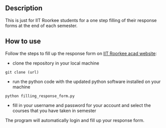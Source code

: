 ## Description
This is just for IIT Roorkee students for a one step filling of their response forms at the end of each semester.

## How to use
Follow the steps to fill up the response form on [IIT Roorkee acad website](http://acad.iitr.ac.in/):

- clone the repository in your local machine
```
git clone (url)
```
- run the python code with the updated python software installed on your machine
```
python filling_response_form.py
```
- fill in your username and password for your account and select the courses that you have taken in semester

The program will automatically login and fill up your response form.
